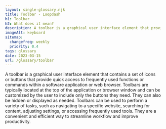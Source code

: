 ```yaml
--- 
layout: single-glossary.njk
title: Toolbar - Loopdash
h1: Toolbar
h2: What does it mean?
description: A toolbar is a graphical user interface element that provides quick access to frequently used features and functions within the WordPress content management system.
imageAlt: keyboard
sitemap:
  changefreq: weekly
  priority: 0.4
tags: glossary
date: 2023-03-15
url: /glossary/toolbar
---
```


A toolbar is a graphical user interface element that contains a set of icons or buttons that provide quick access to frequently used functions or commands within a software application or web browser. Toolbars are typically located at the top of the application or browser window and can be customized by the user to include only the buttons they need. They can also be hidden or displayed as needed. Toolbars can be used to perform a variety of tasks, such as navigating to a specific website, searching for content, adjusting settings, or accessing frequently used tools. They are a convenient and efficient way to streamline workflow and improve productivity.
